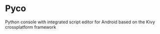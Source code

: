 Pyco
====

Python console with integrated script editor for Android based on the Kivy crossplatform framework
